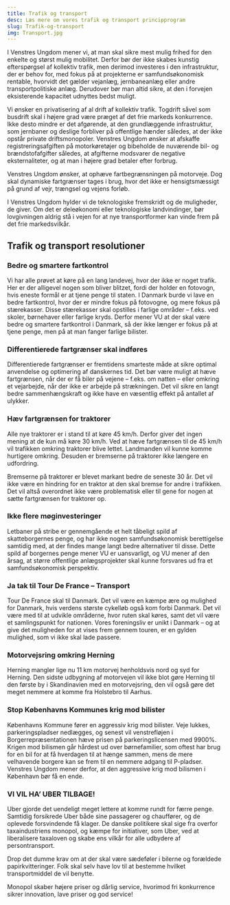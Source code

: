 ```yaml
---
title: Trafik og transport
desc: Læs mere om vores trafik og transport principprogram
slug: Trafik-og-transport
img: Transport.jpg
---
```


I Venstres Ungdom mener vi, at man skal sikre mest mulig frihed for den enkelte og størst mulig mobilitet. Derfor bør der ikke skabes kunstig efterspørgsel af kollektiv trafik, men derimod investeres i den infrastruktur, der er behov for, med fokus på at projekterne er samfundsøkonomisk rentable, hvorvidt det gælder vejanlæg, jernbaneanlæg eller andre transportpolitiske anlæg. Derudover bør man altid sikre, at den i forvejen eksisterende kapacitet udnyttes bedst muligt.

Vi ønsker en privatisering af al drift af kollektiv trafik. Togdrift såvel som busdrift skal i højere grad være præget af det frie markeds konkurrence. Ikke desto mindre er det afgørende, at den grundlæggende infrastruktur, som jernbaner og deslige forbliver på offentlige hænder således, at der ikke opstår private driftsmonopoler. Venstres Ungdom ønsker at afskaffe registreringsafgiften på motorkøretøjer og bibeholde de nuværende bil- og brændstofafgifter således, at afgifterne modsvarer de negative eksternaliteter, og at man i højere grad betaler efter forbrug.

Venstres Ungdom ønsker, at ophæve fartbegrænsningen på motorveje. Dog skal dynamiske fartgrænser tages i brug, hvor det ikke er hensigtsmæssigt på grund af vejr, trængsel og vejens forløb.

I Venstres Ungdom hylder vi de teknologiske fremskridt og de muligheder, de giver. Om det er deleøkonomi eller teknologiske landvindinger, bør lovgivningen aldrig stå i vejen for at nye transportformer kan vinde frem på det frie markedsvilkår.

## Trafik og transport resolutioner

### Bedre og smartere fartkontrol

Vi har alle prøvet at køre på en lang landevej, hvor der ikke er noget trafik. Her er der alligevel nogen som bliver blitzet, fordi der holder en fotovogn, hvis eneste formål er at tjene penge til staten. I Danmark burde vi lave en bedre fartkontrol, hvor der er mindre fokus på fotovogne, og mere fokus på stærekasser. Disse stærekasser skal opstilles i farlige områder – f.eks. ved skoler, børnehaver eller farlige kryds. Derfor mener VU at der skal være bedre og smartere fartkontrol i Danmark, så der ikke længer er fokus på at tjene penge, men på at man fanger farlige bilister.

### Differentierede fartgrænser skal indføres

Differentierede fartgrænser er fremtidens smarteste måde at sikre optimal anvendelse og optimering af danskernes tid. Det bør være muligt at hæve fartgrænsen, når der er få biler på vejene – f.eks. om natten – eller omkring et vejarbejde, når der ikke er arbejde på strækningen. Det vil sikre en langt bedre sammenhængskraft og ikke have en væsentlig effekt på antallet af ulykker.

### Hæv fartgrænsen for traktorer

Alle nye traktorer er i stand til at køre 45 km/h. Derfor giver det ingen mening at de kun må køre 30 km/h. Ved at hæve fartgrænsen til de 45 km/h vil trafikken omkring traktorer blive lettet. Landmanden vil kunne komme hurtigere omkring. Desuden er bremserne på traktorer ikke længere en udfordring. 

Bremserne på traktorer er blevet markant bedre de seneste 30 år. Det vil ikke være en hindring for en traktor at den skal bremse for andre i trafikken. Det vil altså overordnet ikke være problematisk eller til gene for nogen at sætte fartgrænsen for traktorer op.

### Ikke flere møginvesteringer

Letbaner på stribe er gennemgående et helt tåbeligt spild af skatteborgernes penge, og har ikke nogen samfundsøkonomisk berettigelse samtidig med, at der findes mange langt bedre alternativer til disse. Dette spild af borgernes penge mener VU er uansvarligt, og VU mener af den årsag, at større offentlige anlægsprojekter skal kunne forsvares ud fra et samfundsøkonomisk perspektiv.

### Ja tak til Tour De France – Transport

Tour De France skal til Danmark. Det vil være en kæmpe ære og mulighed for Danmark, hvis verdens største cykelløb også kom forbi Danmark. Det vil være med til at udvikle områderne, hvor ruten skal køres, samt det vil være et samlingspunkt for nationen. Vores foreningsliv er unikt i Danmark – og at give det muligheden for at vises frem gennem touren, er en gylden mulighed, som vi ikke skal lade passere. 

### Motorvejsring omkring Herning

Herning mangler lige nu 11 km motorvej henholdsvis nord og syd for Herning. Den sidste udbygning af motorvejen vil ikke blot gøre Herning til den første by i Skandinavien med en motorvejsring, den vil også gøre det meget nemmere at komme fra Holstebro til Aarhus.

### Stop Københavns Kommunes krig mod bilister

Københavns Kommune fører en aggressiv krig mod bilister. Veje lukkes, parkeringspladser nedlægges, og senest vil venstrefløjen i Borgerrepræsentationen hæve prisen på parkeringslicensen med 9900%. Krigen mod bilismen går hårdest ud over børnefamilier, som oftest har brug for en bil for at få hverdagen til at hænge sammen, mens de mere velhavende borgere kan se frem til en nemmere adgang til P-pladser. Venstres Ungdom mener derfor, at den aggressive krig mod bilismen i København bør få en ende.

### VI VIL HA’ UBER TILBAGE!

Uber gjorde det uendeligt meget lettere at komme rundt for færre penge. Samtidig forsikrede Uber både sine passagerer og chauffører, og de oplevede forsvindende få klager. De danske politikere skal sige fra overfor taxaindustriens monopol, og kæmpe for initiativer, som Uber, ved at liberalisere taxaloven og skabe ens vilkår for alle udbydere af persontransport.

Drop det dumme krav om at der skal være sædeføler i bilerne og forældede papirkvitteringer. Folk skal selv have lov til at bestemme hvilket transportmiddel de vil benytte.

Monopol skaber højere priser og dårlig service, hvorimod fri konkurrence sikrer innovation, lave priser og god service!